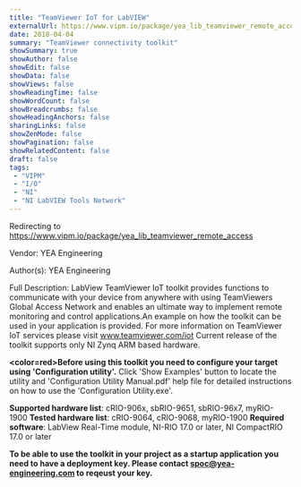 ```yaml
---
title: "TeamViewer IoT for LabVIEW"
externalUrl: https://www.vipm.io/package/yea_lib_teamviewer_remote_access
date: 2018-04-04
summary: "TeamViewer connectivity toolkit"
showSummary: true
showAuthor: false
showEdit: false
showData: false
showViews: false
showReadingTime: false
showWordCount: false
showBreadcrumbs: false
showHeadingAnchors: false
sharingLinks: false
showZenMode: false
showPagination: false
showRelatedContent: false
draft: false
tags:
 - "VIPM"
 - "I/O"
 - "NI"
 - "NI LabVIEW Tools Network"
---
```


Redirecting to https://www.vipm.io/package/yea_lib_teamviewer_remote_access

Vendor: YEA Engineering

Author(s): YEA Engineering
 
Full Description:
LabView TeamViewer IoT toolkit provides functions to communicate with your device from anywhere with using TeamViewers Global Access Network and enables an ultimate way to implement remote monitoring and control applications.An example on how the toolkit can be used in your application is provided. For more information on TeamViewer IoT services please visit www.teamviewer.com/iot
Current release of the toolkit supports only NI Zynq ARM based hardware.

**<color=red>Before using this toolkit you need to configure your target using 'Configuration utility'.</color>**
Click 'Show Examples' button to locate the utility and 'Configuration Utility Manual.pdf' help file for detailed instructions on how to use the 'Configuration Utility.exe'.

**Supported hardware list**: cRIO-906x, sbRIO-9651, sbRIO-96x7, myRIO-1900
**Tested hardware list**: cRIO-9064, cRIO-9068, myRIO-1900
**Required software**: LabView Real-Time module,  NI-RIO 17.0 or later, NI CompactRIO 17.0 or later

**To be able to use the toolkit in your project as a startup application you need to have a deployment key. Please contact spoc@yea-engineering.com to reqeust your key.**
